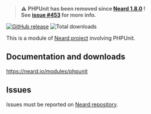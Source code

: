 > ⚠️ **PHPUnit has been removed since [Neard 1.8.0](http://neard.io/release/1.8.0) !**<br />
> **See [issue #453](https://github.com/neard/neard/issues/453) for more info.**

[![GitHub release](https://img.shields.io/github/release/neard/module-phpunit.svg?style=flat-square)](https://github.com/neard/module-phpunit/releases/latest)
![Total downloads](https://img.shields.io/github/downloads/neard/module-phpunit/total.svg?style=flat-square)

This is a module of [Neard project](https://github.com/neard/neard) involving PHPUnit.

## Documentation and downloads

https://neard.io/modules/phpunit

## Issues

Issues must be reported on [Neard repository](https://github.com/neard/neard/issues).
